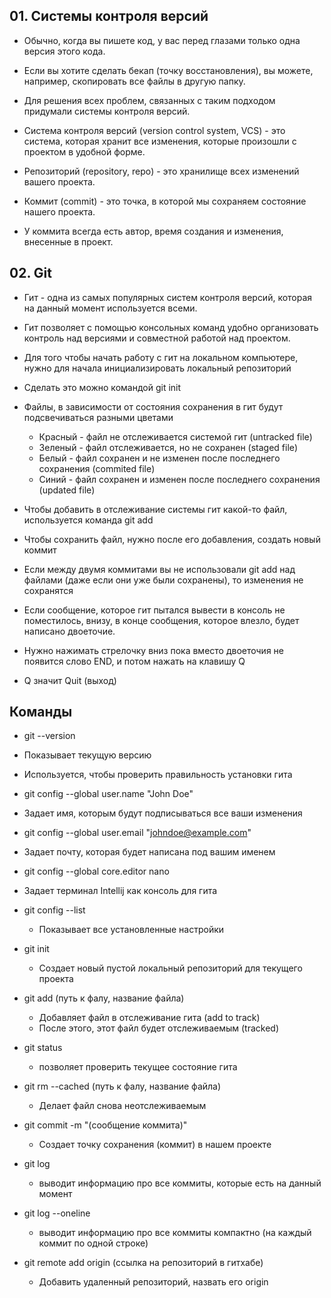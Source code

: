 ## 01. Системы контроля версий
* Обычно, когда вы пишете код, у вас перед глазами только одна версия этого кода.
* Если вы хотите сделать бекап (точку восстановления), вы можете, например, скопировать все файлы в другую папку.
* Для решения всех проблем, связанных с таким подходом придумали системы контроля версий.

* Система контроля версий (version control system, VCS) - это система, которая хранит все изменения, которые произошли с проектом в удобной форме.
* Репозиторий (repository, repo) - это хранилище всех изменений вашего проекта.
* Коммит (commit) - это точка, в которой мы сохраняем состояние нашего проекта.
* У коммита всегда есть автор, время создания и изменения, внесенные в проект.


## 02. Git
* Гит - одна из самых популярных систем контроля версий, которая на данный момент используется всеми.
* Гит позволяет с помощью консольных команд удобно организовать контроль над версиями и совместной работой над проектом.

* Для того чтобы начать работу с гит на локальном компьютере, нужно для начала инициализировать локальный репозиторий
* Сделать это можно командой git init

* Файлы, в зависимости от состояния сохранения в гит будут подсвечиваться разными цветами
  * Красный - файл не отслеживается системой гит (untracked file)
  * Зеленый - файл отслеживается, но не сохранен (staged file)
  * Белый - файл сохранен и не изменен после последнего сохранения (commited file)
  * Синий - файл сохранен и изменен после последнего сохранения (updated file)
* Чтобы добавить в отслеживание системы гит какой-то файл, используется команда git add
* Чтобы сохранить файл, нужно после его добавления, создать новый коммит
* Если между двумя коммитами вы не использовали git add над файлами (даже если они уже были сохранены), 
то изменения не сохранятся

* Если сообщение, которое гит пытался вывести в консоль не поместилось, внизу, в конце сообщения, которое влезло, будет
написано двоеточие.
* Нужно нажимать стрелочку вниз пока вместо двоеточия не появится слово END, и потом нажать на клавишу Q
* Q значит Quit (выход)


## Команды
*  git --version 
  * Показывает текущую версию
  * Используется, чтобы проверить правильность установки гита

*  git config --global user.name "John Doe"
  * Задает имя, которым будут подписываться все ваши изменения
*  git config --global user.email "johndoe@example.com"
  * Задает почту, которая будет написана под вашим именем
*  git config --global core.editor nano
  * Задает терминал Intellij как консоль для гита
* git config --list
  * Показывает все установленные настройки
  
* git init
  * Создает новый пустой локальный репозиторий для текущего проекта
* git add (путь к фалу, название файла)
  * Добавляет файл в отслеживание гита (add to track)
  * После этого, этот файл будет отслеживаемым (tracked)
* git status
  * позволяет проверить текущее состояние гита
* git rm --cached (путь к фалу, название файла)
  * Делает файл снова неотслеживаемым
* git commit -m "(сообщение коммита)"
  * Создает точку сохранения (коммит) в нашем проекте
* git log
  * выводит информацию про все коммиты, которые есть на данный момент
* git log --oneline
  * выводит информацию про все коммиты компактно (на каждый коммит по одной строке)
* git remote add origin (ссылка на репозиторий в гитхабе)
  * Добавить удаленный репозиторий, назвать его origin

